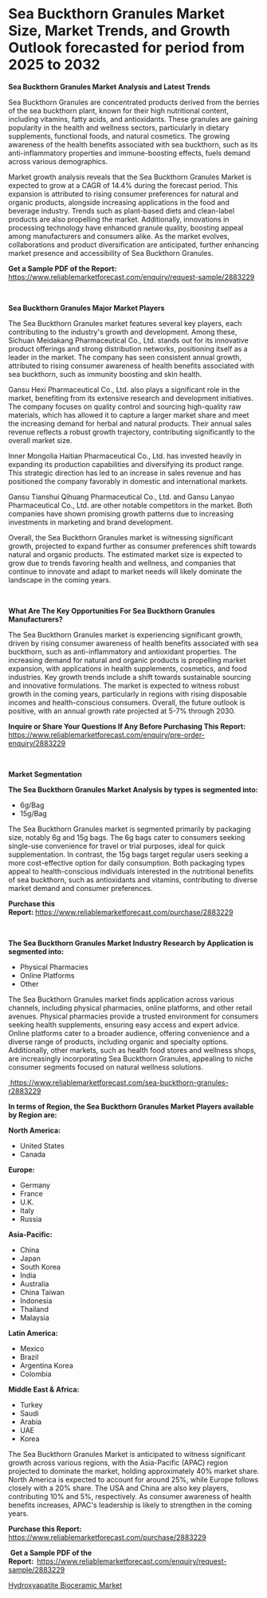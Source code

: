 <p><h1>Sea Buckthorn Granules Market Size, Market Trends, and Growth Outlook forecasted for period from 2025 to 2032</h1></p><p><strong>Sea Buckthorn Granules Market Analysis and Latest Trends</strong></p>
<p><p>Sea Buckthorn Granules are concentrated products derived from the berries of the sea buckthorn plant, known for their high nutritional content, including vitamins, fatty acids, and antioxidants. These granules are gaining popularity in the health and wellness sectors, particularly in dietary supplements, functional foods, and natural cosmetics. The growing awareness of the health benefits associated with sea buckthorn, such as its anti-inflammatory properties and immune-boosting effects, fuels demand across various demographics.</p><p>Market growth analysis reveals that the Sea Buckthorn Granules Market is expected to grow at a CAGR of 14.4% during the forecast period. This expansion is attributed to rising consumer preferences for natural and organic products, alongside increasing applications in the food and beverage industry. Trends such as plant-based diets and clean-label products are also propelling the market. Additionally, innovations in processing technology have enhanced granule quality, boosting appeal among manufacturers and consumers alike. As the market evolves, collaborations and product diversification are anticipated, further enhancing market presence and accessibility of Sea Buckthorn Granules.</p></p>
<p><strong>Get a Sample PDF of the Report:&nbsp;</strong> <a href="https://www.reliablemarketforecast.com/enquiry/request-sample/2883229?utm_campaign=3225&utm_medium=2&utm_source=Github&utm_content=ia&utm_term=13032025&utm_id=sea-buckthorn-granules">https://www.reliablemarketforecast.com/enquiry/request-sample/2883229</a></p>
<p>&nbsp;</p>
<p><strong>Sea Buckthorn Granules Major Market Players</strong></p>
<p><p>The Sea Buckthorn Granules market features several key players, each contributing to the industry's growth and development. Among these, Sichuan Meidakang Pharmaceutical Co., Ltd. stands out for its innovative product offerings and strong distribution networks, positioning itself as a leader in the market. The company has seen consistent annual growth, attributed to rising consumer awareness of health benefits associated with sea buckthorn, such as immunity boosting and skin health.</p><p>Gansu Hexi Pharmaceutical Co., Ltd. also plays a significant role in the market, benefiting from its extensive research and development initiatives. The company focuses on quality control and sourcing high-quality raw materials, which has allowed it to capture a larger market share and meet the increasing demand for herbal and natural products. Their annual sales revenue reflects a robust growth trajectory, contributing significantly to the overall market size.</p><p>Inner Mongolia Haitian Pharmaceutical Co., Ltd. has invested heavily in expanding its production capabilities and diversifying its product range. This strategic direction has led to an increase in sales revenue and has positioned the company favorably in domestic and international markets. </p><p>Gansu Tianshui Qihuang Pharmaceutical Co., Ltd. and Gansu Lanyao Pharmaceutical Co., Ltd. are other notable competitors in the market. Both companies have shown promising growth patterns due to increasing investments in marketing and brand development.</p><p>Overall, the Sea Buckthorn Granules market is witnessing significant growth, projected to expand further as consumer preferences shift towards natural and organic products. The estimated market size is expected to grow due to trends favoring health and wellness, and companies that continue to innovate and adapt to market needs will likely dominate the landscape in the coming years.</p></p>
<p>&nbsp;</p>
<p><strong>What Are The Key Opportunities For Sea Buckthorn Granules Manufacturers?</strong></p>
<p><p>The Sea Buckthorn Granules market is experiencing significant growth, driven by rising consumer awareness of health benefits associated with sea buckthorn, such as anti-inflammatory and antioxidant properties. The increasing demand for natural and organic products is propelling market expansion, with applications in health supplements, cosmetics, and food industries. Key growth trends include a shift towards sustainable sourcing and innovative formulations. The market is expected to witness robust growth in the coming years, particularly in regions with rising disposable incomes and health-conscious consumers. Overall, the future outlook is positive, with an annual growth rate projected at 5-7% through 2030.</p></p>
<p><strong>Inquire or Share Your Questions If Any Before Purchasing This Report:</strong> <a href="https://www.reliablemarketforecast.com/enquiry/pre-order-enquiry/2883229?utm_campaign=3225&utm_medium=2&utm_source=Github&utm_content=ia&utm_term=13032025&utm_id=sea-buckthorn-granules">https://www.reliablemarketforecast.com/enquiry/pre-order-enquiry/2883229</a></p>
<p>&nbsp;</p>
<p><strong>Market Segmentation</strong></p>
<p><strong>The Sea Buckthorn Granules Market Analysis by types is segmented into:</strong></p>
<p><ul><li>6g/Bag</li><li>15g/Bag</li></ul></p>
<p><p>The Sea Buckthorn Granules market is segmented primarily by packaging size, notably 6g and 15g bags. The 6g bags cater to consumers seeking single-use convenience for travel or trial purposes, ideal for quick supplementation. In contrast, the 15g bags target regular users seeking a more cost-effective option for daily consumption. Both packaging types appeal to health-conscious individuals interested in the nutritional benefits of sea buckthorn, such as antioxidants and vitamins, contributing to diverse market demand and consumer preferences.</p></p>
<p><strong>Purchase this Report:&nbsp;</strong><a href="https://www.reliablemarketforecast.com/purchase/2883229?utm_campaign=3225&utm_medium=2&utm_source=Github&utm_content=ia&utm_term=13032025&utm_id=sea-buckthorn-granules">https://www.reliablemarketforecast.com/purchase/2883229</a></p>
<p>&nbsp;</p>
<p><strong>The Sea Buckthorn Granules Market Industry Research by Application is segmented into:</strong></p>
<p><ul><li>Physical Pharmacies</li><li>Online Platforms</li><li>Other</li></ul></p>
<p><p>The Sea Buckthorn Granules market finds application across various channels, including physical pharmacies, online platforms, and other retail avenues. Physical pharmacies provide a trusted environment for consumers seeking health supplements, ensuring easy access and expert advice. Online platforms cater to a broader audience, offering convenience and a diverse range of products, including organic and specialty options. Additionally, other markets, such as health food stores and wellness shops, are increasingly incorporating Sea Buckthorn Granules, appealing to niche consumer segments focused on natural wellness solutions.</p></p>
<p><a href="https://www.reliablemarketforecast.com/sea-buckthorn-granules-r2883229?utm_campaign=3225&utm_medium=2&utm_source=Github&utm_content=ia&utm_term=13032025&utm_id=sea-buckthorn-granules">&nbsp;https://www.reliablemarketforecast.com/sea-buckthorn-granules-r2883229</a></p>
<p><strong>In terms of Region, the Sea Buckthorn Granules Market Players available by Region are:</strong></p>
<p>
    <p> <strong> North America: </strong>
        <ul>
            <li>United States</li>
            <li>Canada</li>
        </ul>
        </p> 
    <p> <strong> Europe: </strong>
        <ul>
            <li>Germany</li>
            <li>France</li>
            <li>U.K.</li>
            <li>Italy</li>
            <li>Russia</li>
        </ul>
        </p> 
    <p> <strong> Asia-Pacific: </strong>
        <ul>
            <li>China</li>
            <li>Japan</li>
            <li>South Korea</li>
            <li>India</li>
            <li>Australia</li>
            <li>China Taiwan</li>
            <li>Indonesia</li>
            <li>Thailand</li>
            <li>Malaysia</li>
        </ul>
        </p> 
    <p> <strong> Latin America: </strong>
        <ul>
            <li>Mexico</li>
            <li>Brazil</li>
            <li>Argentina Korea</li>
            <li>Colombia</li>
        </ul>
        </p> 
    <p> <strong> Middle East & Africa: </strong>
        <ul>
            <li>Turkey</li>
            <li>Saudi</li>
            <li>Arabia</li>
            <li>UAE</li>
            <li>Korea</li>
        </ul>
    </p>
    </p>
<p><p>The Sea Buckthorn Granules Market is anticipated to witness significant growth across various regions, with the Asia-Pacific (APAC) region projected to dominate the market, holding approximately 40% market share. North America is expected to account for around 25%, while Europe follows closely with a 20% share. The USA and China are also key players, contributing 10% and 5%, respectively. As consumer awareness of health benefits increases, APAC's leadership is likely to strengthen in the coming years.</p></p>
<p><strong>Purchase this Report: </strong><a href="https://www.reliablemarketforecast.com/purchase/2883229?utm_campaign=3225&utm_medium=2&utm_source=Github&utm_content=ia&utm_term=13032025&utm_id=sea-buckthorn-granules">https://www.reliablemarketforecast.com/purchase/2883229</a></p>
<p>&nbsp;<strong>Get a Sample PDF of the Report:&nbsp;&nbsp;</strong><a href="https://www.reliablemarketforecast.com/enquiry/request-sample/2883229?utm_campaign=3225&utm_medium=2&utm_source=Github&utm_content=ia&utm_term=13032025&utm_id=sea-buckthorn-granules">https://www.reliablemarketforecast.com/enquiry/request-sample/2883229</a></p>
<p><strong></strong></p>
<p><p><a href="https://github.com/usraceby/Market-Research-Report-List-1/blob/main/hydroxyapatite-bioceramic-market.md?utm_campaign=3225&utm_medium=2&utm_source=Github&utm_content=ia&utm_term=13032025&utm_id=sea-buckthorn-granules">Hydroxyapatite Bioceramic Market</a></p></p>